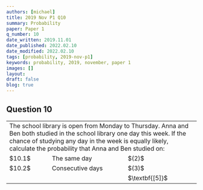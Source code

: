 ```yaml
---
authors: [michael]
title: 2019 Nov P1 Q10
summary: Probability
paper: Paper 1
q_number: 10
date_written: 2019.11.01
date_published: 2022.02.10
date_modified: 2022.02.10
tags: [probability, 2019-nov-p1]
keywords: probability, 2019, november, paper 1
images: []
layout:
draft: false
blog: true
---
```


## Question 10

<table className="border-collapse">
  <tbody>
    <tr>
      <td colSpan="3">The school library is open from Monday to Thursday. Anna and Ben both studied in the school library one day this week. If the chance of studying any day in the week is equally likely, calculate the probability that Anna and Ben studied on:</td>
    </tr>
    <tr>
      <td>$10.1$</td>
      <td>The same day</td>
      <td>$(2)$</td>
    </tr> 
    <tr>
      <td>$10.2$</td>
      <td>Consecutive days</td>
      <td>$(3)$</td>
    </tr>
    <tr>
      <td></td>
      <td></td>
      <td>$\textbf{[5]}$</td>
    </tr>
  </tbody>
</table>
